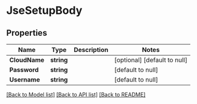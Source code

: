 # JseSetupBody

## Properties
Name | Type | Description | Notes
------------ | ------------- | ------------- | -------------
**CloudName** | **string** |  | [optional] [default to null]
**Password** | **string** |  | [default to null]
**Username** | **string** |  | [default to null]

[[Back to Model list]](../README.md#documentation-for-models) [[Back to API list]](../README.md#documentation-for-api-endpoints) [[Back to README]](../README.md)

